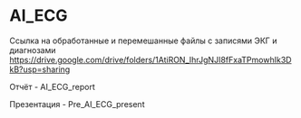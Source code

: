 # AI_ECG

Ссылка на обработанные и перемешанные файлы с записями ЭКГ и диагнозами
https://drive.google.com/drive/folders/1AtiRON_IhrJgNJI8fFxaTPmowhIk3DkB?usp=sharing

Отчёт - AI_ECG_report

Презентация - Pre_AI_ECG_present
